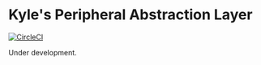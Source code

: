 # Kyle's Peripheral Abstraction Layer

[![CircleCI](https://circleci.com/gh/kmdouglass/kpal.svg?style=svg)](https://circleci.com/gh/kmdouglass/kpal)

Under development.
